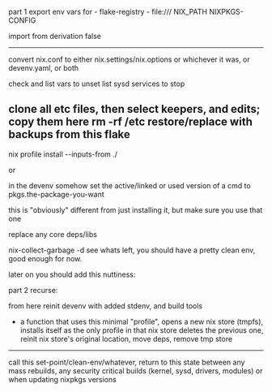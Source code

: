 part 1 
export env vars for -
flake-registry - file:///
NIX_PATH
NIXPKGS-CONFIG

import from derivation false


----
convert nix.conf to either nix.settings/nix.options or whichever it was, or devenv.yaml, or both 

check and list vars to unset
list sysd services to stop

clone all etc files, then select keepers, and edits; copy them here
rm -rf /etc 
restore/replace with backups from this flake
----

nix profile install --inputs-from ./

or 

in the devenv 
somehow set the active/linked or used version of a cmd to
pkgs.the-package-you-want

this is "obviously" different from just installing it, but make sure you use that one

replace any core deps/libs


nix-collect-garbage -d
see whats left, you should have a pretty clean env, good enough for now.

later on you should add this nuttiness:

part 2 recurse:

from here reinit devenv with added stdenv, and build tools

+ a function that uses this minimal "profile",
opens a new nix store (tmpfs),
installs itself as the only profile in that nix store
deletes the previous one, 
reinit nix store's original location,
move deps, remove tmp store

-----

call this set-point/clean-env/whatever, 
return to this state between any mass rebuilds,
any security critical builds (kernel, sysd, drivers, modules)
or when updating nixpkgs versions
